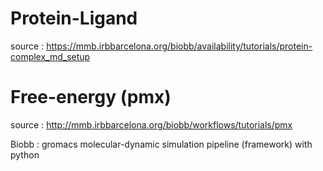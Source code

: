 # Protein-Ligand
source : https://mmb.irbbarcelona.org/biobb/availability/tutorials/protein-complex_md_setup

# Free-energy (pmx)
source : http://mmb.irbbarcelona.org/biobb/workflows/tutorials/pmx

Biobb : gromacs molecular-dynamic simulation  pipeline (framework) with python

